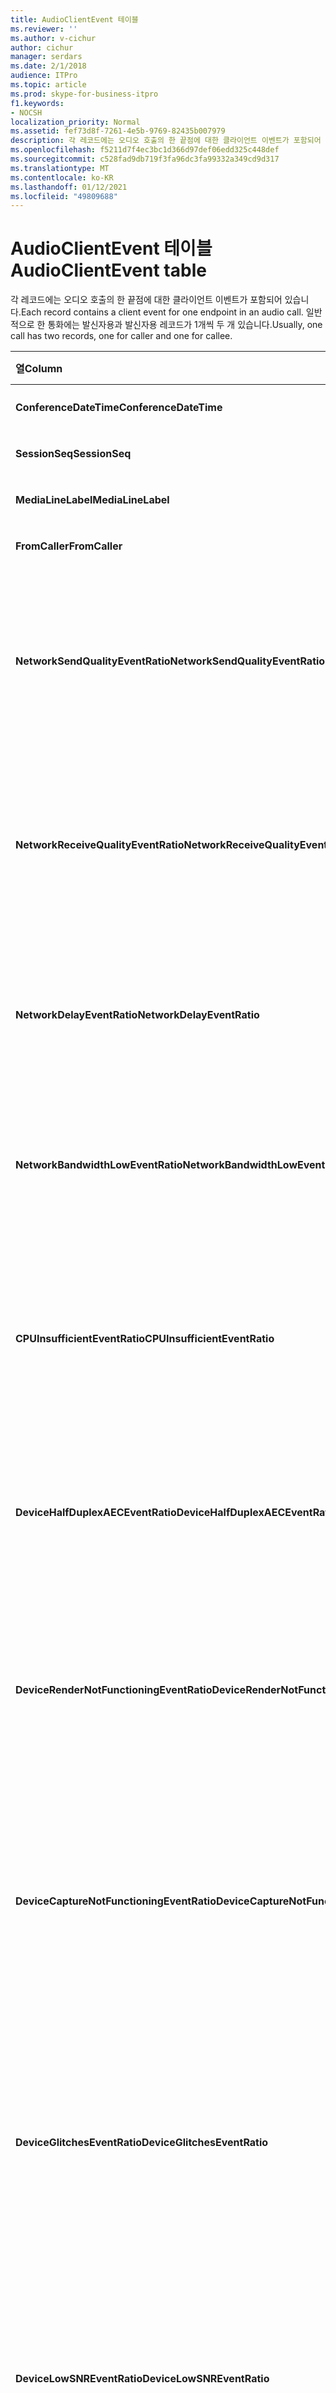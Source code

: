 ```yaml
---
title: AudioClientEvent 테이블
ms.reviewer: ''
ms.author: v-cichur
author: cichur
manager: serdars
ms.date: 2/1/2018
audience: ITPro
ms.topic: article
ms.prod: skype-for-business-itpro
f1.keywords:
- NOCSH
localization_priority: Normal
ms.assetid: fef73d8f-7261-4e5b-9769-82435b007979
description: 각 레코드에는 오디오 호출의 한 끝점에 대한 클라이언트 이벤트가 포함되어 있습니다. 일반적으로 한 통화에는 발신자용과 발신자용 레코드가 1개씩 두 개 있습니다.
ms.openlocfilehash: f5211d7f4ec3bc1d366d97def06edd325c448def
ms.sourcegitcommit: c528fad9db719f3fa96dc3fa99332a349cd9d317
ms.translationtype: MT
ms.contentlocale: ko-KR
ms.lasthandoff: 01/12/2021
ms.locfileid: "49809688"
---
```

# <a name="audioclientevent-table"></a><span data-ttu-id="52cf4-104">AudioClientEvent 테이블</span><span class="sxs-lookup"><span data-stu-id="52cf4-104">AudioClientEvent table</span></span>
 
<span data-ttu-id="52cf4-105">각 레코드에는 오디오 호출의 한 끝점에 대한 클라이언트 이벤트가 포함되어 있습니다.</span><span class="sxs-lookup"><span data-stu-id="52cf4-105">Each record contains a client event for one endpoint in an audio call.</span></span> <span data-ttu-id="52cf4-106">일반적으로 한 통화에는 발신자용과 발신자용 레코드가 1개씩 두 개 있습니다.</span><span class="sxs-lookup"><span data-stu-id="52cf4-106">Usually, one call has two records, one for caller and one for callee.</span></span>
  
|<span data-ttu-id="52cf4-107">**열**</span><span class="sxs-lookup"><span data-stu-id="52cf4-107">**Column**</span></span>|<span data-ttu-id="52cf4-108">**데이터 형식**</span><span class="sxs-lookup"><span data-stu-id="52cf4-108">**Data Type**</span></span>|<span data-ttu-id="52cf4-109">**키/인덱스**</span><span class="sxs-lookup"><span data-stu-id="52cf4-109">**Key/Index**</span></span>|<span data-ttu-id="52cf4-110">**세부 정보**</span><span class="sxs-lookup"><span data-stu-id="52cf4-110">**Details**</span></span>|
|:-----|:-----|:-----|:-----|
|<span data-ttu-id="52cf4-111">**ConferenceDateTime**</span><span class="sxs-lookup"><span data-stu-id="52cf4-111">**ConferenceDateTime**</span></span> <br/> |<span data-ttu-id="52cf4-112">datetime</span><span class="sxs-lookup"><span data-stu-id="52cf4-112">datetime</span></span>  <br/> |<span data-ttu-id="52cf4-113">Primary</span><span class="sxs-lookup"><span data-stu-id="52cf4-113">Primary</span></span>  <br/> |<span data-ttu-id="52cf4-114">[MediaLine 테이블에서 참조됩니다.](medialine-0.md)</span><span class="sxs-lookup"><span data-stu-id="52cf4-114">Referenced from the [MediaLine table](medialine-0.md).</span></span>  <br/> |
|<span data-ttu-id="52cf4-115">**SessionSeq**</span><span class="sxs-lookup"><span data-stu-id="52cf4-115">**SessionSeq**</span></span> <br/> |<span data-ttu-id="52cf4-116">int</span><span class="sxs-lookup"><span data-stu-id="52cf4-116">int</span></span>  <br/> |<span data-ttu-id="52cf4-117">Primary</span><span class="sxs-lookup"><span data-stu-id="52cf4-117">Primary</span></span>  <br/> |<span data-ttu-id="52cf4-118">[MediaLine 테이블에서 참조됩니다.](medialine-0.md)</span><span class="sxs-lookup"><span data-stu-id="52cf4-118">Referenced from the [MediaLine table](medialine-0.md).</span></span>  <br/> |
|<span data-ttu-id="52cf4-119">**MediaLineLabel**</span><span class="sxs-lookup"><span data-stu-id="52cf4-119">**MediaLineLabel**</span></span> <br/> |<span data-ttu-id="52cf4-120">tinyint</span><span class="sxs-lookup"><span data-stu-id="52cf4-120">tinyint</span></span>  <br/> |<span data-ttu-id="52cf4-121">Primary</span><span class="sxs-lookup"><span data-stu-id="52cf4-121">Primary</span></span>  <br/> |<span data-ttu-id="52cf4-122">[MediaLine 테이블에서 참조됩니다.](medialine-0.md)</span><span class="sxs-lookup"><span data-stu-id="52cf4-122">Referenced from the [MediaLine table](medialine-0.md).</span></span>  <br/> |
|<span data-ttu-id="52cf4-123">**FromCaller**</span><span class="sxs-lookup"><span data-stu-id="52cf4-123">**FromCaller**</span></span> <br/> |<span data-ttu-id="52cf4-124">bit</span><span class="sxs-lookup"><span data-stu-id="52cf4-124">bit</span></span>  <br/> |<span data-ttu-id="52cf4-125">Primary</span><span class="sxs-lookup"><span data-stu-id="52cf4-125">Primary</span></span>  <br/> |<span data-ttu-id="52cf4-126">0: 발신자 데이터</span><span class="sxs-lookup"><span data-stu-id="52cf4-126">0: Callee's data</span></span>  <br/> <span data-ttu-id="52cf4-127">1: 발신자 데이터</span><span class="sxs-lookup"><span data-stu-id="52cf4-127">1: Caller's data</span></span>  <br/> |
|<span data-ttu-id="52cf4-128">**NetworkSendQualityEventRatio**</span><span class="sxs-lookup"><span data-stu-id="52cf4-128">**NetworkSendQualityEventRatio**</span></span> <br/> |<span data-ttu-id="52cf4-129">decimal(5,2)</span><span class="sxs-lookup"><span data-stu-id="52cf4-129">decimal(5,2)</span></span>  <br/> | <br/> |<span data-ttu-id="52cf4-130">NetworkSendQuality 이벤트가 '나쁜' 상태로 발생된 세션의 백분율입니다.</span><span class="sxs-lookup"><span data-stu-id="52cf4-130">Percentage of session the NetworkSendQuality event was fired for 'Bad' state.</span></span>  <br/> <span data-ttu-id="52cf4-131">지터나 패킷 손실 측면에서 네트워크 품질은 심각하며 전송되는 오디오 품질에 영향을 미치게 됩니다.</span><span class="sxs-lookup"><span data-stu-id="52cf4-131">Network quality in terms of jitter or packet loss is severe and impacting the quality of audio being sent.</span></span>  <br/> |
|<span data-ttu-id="52cf4-132">**NetworkReceiveQualityEventRatio**</span><span class="sxs-lookup"><span data-stu-id="52cf4-132">**NetworkReceiveQualityEventRatio**</span></span> <br/> |<span data-ttu-id="52cf4-133">decimal(5,2)</span><span class="sxs-lookup"><span data-stu-id="52cf4-133">decimal(5,2)</span></span>  <br/> | <br/> |<span data-ttu-id="52cf4-134">ReceiveSendQuality 이벤트가 '나쁜' 상태로 발생된 세션의 백분율입니다.</span><span class="sxs-lookup"><span data-stu-id="52cf4-134">Percentage of session the ReceiveSendQuality event was fired for 'Bad' state.</span></span>  <br/> <span data-ttu-id="52cf4-135">지터나 패킷 손실 측면에서 네트워크 품질은 심각하며 수신되는 오디오 품질에 영향을 미치게 됩니다.</span><span class="sxs-lookup"><span data-stu-id="52cf4-135">Network quality in terms of jitter or packet loss is severe and impacting the quality of audio being received.</span></span>  <br/> |
|<span data-ttu-id="52cf4-136">**NetworkDelayEventRatio**</span><span class="sxs-lookup"><span data-stu-id="52cf4-136">**NetworkDelayEventRatio**</span></span> <br/> |<span data-ttu-id="52cf4-137">decimal(5,2)</span><span class="sxs-lookup"><span data-stu-id="52cf4-137">decimal(5,2)</span></span>  <br/> | <br/> |<span data-ttu-id="52cf4-138">Delay 이벤트가 '나쁜' 상태로 발생된 세션의 백분율입니다.</span><span class="sxs-lookup"><span data-stu-id="52cf4-138">Percentage of session the Delay event was fired for 'Bad' state.</span></span> <span data-ttu-id="52cf4-139">네트워크 대기 시간이 심각하며 대화형 통신을 방지하여 환경에 영향을 미치기</span><span class="sxs-lookup"><span data-stu-id="52cf4-139">Network latency is severe and impacting the experience by preventing interactive communication</span></span>  <br/> |
|<span data-ttu-id="52cf4-140">**NetworkBandwidthLowEventRatio**</span><span class="sxs-lookup"><span data-stu-id="52cf4-140">**NetworkBandwidthLowEventRatio**</span></span> <br/> |<span data-ttu-id="52cf4-141">decimal(5,2)</span><span class="sxs-lookup"><span data-stu-id="52cf4-141">decimal(5,2)</span></span>  <br/> | <br/> |<span data-ttu-id="52cf4-142">LowBandwidth 이벤트가 '나쁜' 상태로 발생된 세션의 백분율입니다.</span><span class="sxs-lookup"><span data-stu-id="52cf4-142">Percentage of session the LowBandwidth event was fired for 'Bad' state.</span></span> <span data-ttu-id="52cf4-143">사용 가능한 대역폭이 허용되는 음성 환경으로 충분하지 않습니다.</span><span class="sxs-lookup"><span data-stu-id="52cf4-143">The available bandwidth is insufficient for an acceptable voice experience.</span></span>  <br/> |
|<span data-ttu-id="52cf4-144">**CPUInsufficientEventRatio**</span><span class="sxs-lookup"><span data-stu-id="52cf4-144">**CPUInsufficientEventRatio**</span></span> <br/> |<span data-ttu-id="52cf4-145">decimal(5,2)</span><span class="sxs-lookup"><span data-stu-id="52cf4-145">decimal(5,2)</span></span>  <br/> | <br/> |<span data-ttu-id="52cf4-146">부족한 CPU 이벤트가 '나쁜' 상태로 발생된 세션의 백분율입니다.</span><span class="sxs-lookup"><span data-stu-id="52cf4-146">Percentage of session the insufficient CPU event was fired for 'Bad' state.</span></span> <span data-ttu-id="52cf4-147">현재 사용 중인 모달 및 응용 프로그램으로 처리하기 위한 CPU 주기가 부족합니다.</span><span class="sxs-lookup"><span data-stu-id="52cf4-147">There are insufficient CPU cycles for processing with the current modalities and applications in use.</span></span> <span data-ttu-id="52cf4-148">이로 인해 오디오 채널이 왜곡됩니다.</span><span class="sxs-lookup"><span data-stu-id="52cf4-148">This causes distortions with the audio channel.</span></span>  <br/> |
|<span data-ttu-id="52cf4-149">**DeviceHalfDuplexAECEventRatio**</span><span class="sxs-lookup"><span data-stu-id="52cf4-149">**DeviceHalfDuplexAECEventRatio**</span></span> <br/> |<span data-ttu-id="52cf4-150">decimal(5,2)</span><span class="sxs-lookup"><span data-stu-id="52cf4-150">decimal(5,2)</span></span>  <br/> | <br/> |<span data-ttu-id="52cf4-151">DeviceHalfDuplexAEC 이벤트가 '나쁜' 상태로 발생된 세션의 백분율입니다.</span><span class="sxs-lookup"><span data-stu-id="52cf4-151">Percentage of session the DeviceHalfDuplexAEC event was fired for 'Bad' state.</span></span> <span data-ttu-id="52cf4-152">에코를 방지하기 위해 시스템에 반이이플렉스가 입력됩니다.</span><span class="sxs-lookup"><span data-stu-id="52cf4-152">In order to prevent echo, the system has enter half duplex.</span></span>  <br/> |
|<span data-ttu-id="52cf4-153">**DeviceRenderNotFunctioningEventRatio**</span><span class="sxs-lookup"><span data-stu-id="52cf4-153">**DeviceRenderNotFunctioningEventRatio**</span></span> <br/> |<span data-ttu-id="52cf4-154">decimal(5,2)</span><span class="sxs-lookup"><span data-stu-id="52cf4-154">decimal(5,2)</span></span>  <br/> | <br/> |<span data-ttu-id="52cf4-155">DeviceRenderNotFunctioning 이벤트가 '나쁜' 상태로 발생된 세션의 백분율입니다.</span><span class="sxs-lookup"><span data-stu-id="52cf4-155">Percentage of session the DeviceRenderNotFunctioning event was fired for 'Bad' state.</span></span> <span data-ttu-id="52cf4-156">현재 세션에 사용 중인 렌더링 장치가 제대로 작동하지 않습니다.</span><span class="sxs-lookup"><span data-stu-id="52cf4-156">The render device currently being used for the session is not functioning correctly.</span></span> <span data-ttu-id="52cf4-157">이로 인해 단방형 오디오 문제가 발생할 수 있습니다.</span><span class="sxs-lookup"><span data-stu-id="52cf4-157">This can cause one-way audio issues.</span></span>  <br/> |
|<span data-ttu-id="52cf4-158">**DeviceCaptureNotFunctioningEventRatio**</span><span class="sxs-lookup"><span data-stu-id="52cf4-158">**DeviceCaptureNotFunctioningEventRatio**</span></span> <br/> |<span data-ttu-id="52cf4-159">decimal(5,2)</span><span class="sxs-lookup"><span data-stu-id="52cf4-159">decimal(5,2)</span></span>  <br/> | <br/> |<span data-ttu-id="52cf4-160">DeviceCaptureNotFunctioning 이벤트가 '나쁜' 상태로 발생한 세션의 백분율입니다.</span><span class="sxs-lookup"><span data-stu-id="52cf4-160">Percentage of session the DeviceCaptureNotFunctioning event was fired for 'Bad' state.</span></span> <span data-ttu-id="52cf4-161">현재 세션에 사용 중인 캡처 장치가 제대로 작동하지 않습니다.</span><span class="sxs-lookup"><span data-stu-id="52cf4-161">The capture device currently being used for the session is not functioning correctly.</span></span> <span data-ttu-id="52cf4-162">이로 인해 단방형 오디오 문제가 발생할 수 있습니다.</span><span class="sxs-lookup"><span data-stu-id="52cf4-162">This can cause one-way audio issues.</span></span>  <br/> |
|<span data-ttu-id="52cf4-163">**DeviceGlitchesEventRatio**</span><span class="sxs-lookup"><span data-stu-id="52cf4-163">**DeviceGlitchesEventRatio**</span></span> <br/> |<span data-ttu-id="52cf4-164">decimal(5,2)</span><span class="sxs-lookup"><span data-stu-id="52cf4-164">decimal(5,2)</span></span>  <br/> | <br/> |<span data-ttu-id="52cf4-165">DeviceGlitches 이벤트가 '나쁜' 상태로 발생된 세션의 백분율입니다.</span><span class="sxs-lookup"><span data-stu-id="52cf4-165">Percentage of session the DeviceGlitches event was fired for 'Bad' state.</span></span> <span data-ttu-id="52cf4-166">오디오 렌더링 시 심각한 문제로 인해 왜곡이 발생할 수 있습니다.</span><span class="sxs-lookup"><span data-stu-id="52cf4-166">There are severe glitches in the rendering of audio which is causing distortions.</span></span> <span data-ttu-id="52cf4-167">이러한 문제의 원인은 드라이버 문제, 지연된 프로시저 호출(DPC) 스와일드(drivers) 및 높은 CPU 사용량으로 인해 발생할 수 있습니다.</span><span class="sxs-lookup"><span data-stu-id="52cf4-167">These glitches can be caused by driver issues, deferred procedure calls (DPC) storm (drivers), and high CPU usage.</span></span>  <br/> |
|<span data-ttu-id="52cf4-168">**DeviceLowSNREventRatio**</span><span class="sxs-lookup"><span data-stu-id="52cf4-168">**DeviceLowSNREventRatio**</span></span> <br/> |<span data-ttu-id="52cf4-169">decimal(5,2)</span><span class="sxs-lookup"><span data-stu-id="52cf4-169">decimal(5,2)</span></span>  <br/> | <br/> |<span data-ttu-id="52cf4-170">DeviceLowSNR 이벤트가 '나쁜' 상태로 발생된 세션의 백분율입니다.</span><span class="sxs-lookup"><span data-stu-id="52cf4-170">Percentage of session the DeviceLowSNR event was fired for 'Bad' state.</span></span> <span data-ttu-id="52cf4-171">캡처 품질이 매우 불량하거나, 사용자가 마이크에서 너무 멀리 떨어져서 말하고 있습니다.</span><span class="sxs-lookup"><span data-stu-id="52cf4-171">The capture quality is very poor, either very noisy or user is talking too far away from the microphone.</span></span> <span data-ttu-id="52cf4-172">이로 인해 왜곡이 발생할 수 있습니다.</span><span class="sxs-lookup"><span data-stu-id="52cf4-172">This will cause distortions.</span></span>  <br/> |
|<span data-ttu-id="52cf4-173">**DeviceLowSpeechLevelEventRatio**</span><span class="sxs-lookup"><span data-stu-id="52cf4-173">**DeviceLowSpeechLevelEventRatio**</span></span> <br/> |<span data-ttu-id="52cf4-174">decimal(5,2)</span><span class="sxs-lookup"><span data-stu-id="52cf4-174">decimal(5,2)</span></span>  <br/> | <br/> |<span data-ttu-id="52cf4-175">DeviceLowSpeechLevel 이벤트가 '나쁜' 상태로 발생한 세션의 백분율입니다.</span><span class="sxs-lookup"><span data-stu-id="52cf4-175">Percentage of session the DeviceLowSpeechLevel event was fired for 'Bad' state.</span></span> <span data-ttu-id="52cf4-176">사용자의 음성 수준이 너무 낮고 시스템에서 이를 더 이상 늘일 수 없습니다.</span><span class="sxs-lookup"><span data-stu-id="52cf4-176">User's speech level is too low and the system cannot increase it any further.</span></span> <span data-ttu-id="52cf4-177">이로 인해 왜곡이 발생하거나 단방형 오디오로 인식될 수 있습니다.</span><span class="sxs-lookup"><span data-stu-id="52cf4-177">This can either cause distortions or perceived as one-way audio.</span></span>  <br/> |
|<span data-ttu-id="52cf4-178">**DeviceClippingEventRatio**</span><span class="sxs-lookup"><span data-stu-id="52cf4-178">**DeviceClippingEventRatio**</span></span> <br/> |<span data-ttu-id="52cf4-179">Decimal(5,2)</span><span class="sxs-lookup"><span data-stu-id="52cf4-179">Decimal(5,2)</span></span>  <br/> | <br/> |<span data-ttu-id="52cf4-180">DeviceClipping 이벤트가 '나쁜' 상태로 발생한 세션의 백분율입니다.</span><span class="sxs-lookup"><span data-stu-id="52cf4-180">Percentage of session the DeviceClipping event was fired for 'Bad' state.</span></span>  <br/> <span data-ttu-id="52cf4-181">주변 음성이 마이크를 잘라내면 클리핑으로 인한 왜곡이 끝날 수 있습니다.</span><span class="sxs-lookup"><span data-stu-id="52cf4-181">When near-end speech clips the microphone, far-end hears distortion due to clipping.</span></span> <span data-ttu-id="52cf4-182">주변 마이크 클리핑을 방지하는 것이 중요합니다.</span><span class="sxs-lookup"><span data-stu-id="52cf4-182">It is important to avoid near-end microphone clipping.</span></span>  <br/> |
|<span data-ttu-id="52cf4-183">**DeviceEchoEventRatio**</span><span class="sxs-lookup"><span data-stu-id="52cf4-183">**DeviceEchoEventRatio**</span></span> <br/> |<span data-ttu-id="52cf4-184">decimal(5,2)</span><span class="sxs-lookup"><span data-stu-id="52cf4-184">decimal(5,2)</span></span>  <br/> | <br/> |<span data-ttu-id="52cf4-185">DeviceEchoEvent 이벤트가 '나쁜' 상태로 발생된 세션의 백분율입니다.</span><span class="sxs-lookup"><span data-stu-id="52cf4-185">Percentage of session the DeviceEchoEvent event was fired for 'Bad' state.</span></span> <span data-ttu-id="52cf4-186">장치 또는 설정으로 인해 시스템이 보완할 수 없는 에코가 발생하고 있습니다.</span><span class="sxs-lookup"><span data-stu-id="52cf4-186">Device or setup is causing echo beyond the ability of the system to compensate.</span></span>  <br/> |
|<span data-ttu-id="52cf4-187">**DeviceNearEndToEchoRatioEventRatio**</span><span class="sxs-lookup"><span data-stu-id="52cf4-187">**DeviceNearEndToEchoRatioEventRatio**</span></span> <br/> |<span data-ttu-id="52cf4-188">decimal(5,2)</span><span class="sxs-lookup"><span data-stu-id="52cf4-188">decimal(5,2)</span></span>  <br/> | <br/> |<span data-ttu-id="52cf4-189">DeviceNearEndToEchoRatio 이벤트가 '나쁜' 상태로 발생된 세션의 백분율입니다.</span><span class="sxs-lookup"><span data-stu-id="52cf4-189">Percentage of session the DeviceNearEndToEchoRatio event was fired for 'Bad' state.</span></span> <span data-ttu-id="52cf4-190">사용자의 음성은 캡처되는 에코에 비해 너무 낮아서 사용자 환경을 방해하는 것이 얼마나 쉬운지 제한하기 때문에 사용자 환경에 영향을 미치게 됩니다.</span><span class="sxs-lookup"><span data-stu-id="52cf4-190">The user's speech is too low compared to the echo being captured which impacts the users experience because it limits how easy it is to interrupt a user.</span></span> <span data-ttu-id="52cf4-191">스피커 볼륨을 줄이고 마이크를 발신자에 가깝게 움직입니다.</span><span class="sxs-lookup"><span data-stu-id="52cf4-191">Reduce speaker volume, move the microphone closer to the talker.</span></span>  <br/> |
|<span data-ttu-id="52cf4-192">**DeviceMultipleEndpointsEventCount**</span><span class="sxs-lookup"><span data-stu-id="52cf4-192">**DeviceMultipleEndpointsEventCount**</span></span> <br/> |<span data-ttu-id="52cf4-193">int</span><span class="sxs-lookup"><span data-stu-id="52cf4-193">int</span></span>  <br/> ||<span data-ttu-id="52cf4-194">세션 중 DeviceMultipleEndpoints 이벤트가 '나쁜' 상태로 발생된 횟수입니다.</span><span class="sxs-lookup"><span data-stu-id="52cf4-194">Number of times during session the DeviceMultipleEndpoints event was fired for 'Bad' state.</span></span> <span data-ttu-id="52cf4-195">동일한 세션에서 여러 오디오 끝점이 검색되고 시스템이 렌더링 볼륨을 줄여 보완했습니다.</span><span class="sxs-lookup"><span data-stu-id="52cf4-195">Multiple audio endpoints in the same session detected and the system has compensated by reducing render volume.</span></span>  <br/> |
|<span data-ttu-id="52cf4-196">**DeviceHowlingEventCount**</span><span class="sxs-lookup"><span data-stu-id="52cf4-196">**DeviceHowlingEventCount**</span></span> <br/> |<span data-ttu-id="52cf4-197">int</span><span class="sxs-lookup"><span data-stu-id="52cf4-197">int</span></span>  <br/> | <br/> |<span data-ttu-id="52cf4-198">세션 중 DeviceHowlingEvent 이벤트가 '나쁜' 상태로 발생된 횟수입니다.</span><span class="sxs-lookup"><span data-stu-id="52cf4-198">Number of times during session the DeviceHowlingEvent event was fired for 'Bad' state.</span></span> <span data-ttu-id="52cf4-199">오디오 피드백 루프가 검색되었습니다(여러 끝점이 오디오 경로를 공유하여 발생).</span><span class="sxs-lookup"><span data-stu-id="52cf4-199">Audio feedback loop detected (caused by multiple endpoints sharing audio path).</span></span>  <br/> |
|<span data-ttu-id="52cf4-200">**DeviceRenderZeroVolumeEventRatio**</span><span class="sxs-lookup"><span data-stu-id="52cf4-200">**DeviceRenderZeroVolumeEventRatio**</span></span> <br/> |<span data-ttu-id="52cf4-201">decimal(5,2)</span><span class="sxs-lookup"><span data-stu-id="52cf4-201">decimal(5,2)</span></span>  <br/> ||<span data-ttu-id="52cf4-202">DeviceRenderZeroVolume 이벤트가 "불량" 상태인 세션의 비율입니다.</span><span class="sxs-lookup"><span data-stu-id="52cf4-202">Percentage of session the DeviceRenderZeroVolume event was fired for being in the "Bad' state.</span></span> <span data-ttu-id="52cf4-203">렌더링 장치가 볼륨 0으로 설정되어 있습니다.</span><span class="sxs-lookup"><span data-stu-id="52cf4-203">The render device was set to zero volume.</span></span>  <br/> <span data-ttu-id="52cf4-204">이 열은 Microsoft Lync Server 2013에서 도입된 것입니다.</span><span class="sxs-lookup"><span data-stu-id="52cf4-204">This column was introduced in Microsoft Lync Server 2013.</span></span>  <br/> |
|<span data-ttu-id="52cf4-205">**DeviceRenderMuteEventRatio**</span><span class="sxs-lookup"><span data-stu-id="52cf4-205">**DeviceRenderMuteEventRatio**</span></span> <br/> |<span data-ttu-id="52cf4-206">decimal(5,2)</span><span class="sxs-lookup"><span data-stu-id="52cf4-206">decimal(5,2)</span></span>  <br/> ||<span data-ttu-id="52cf4-207">DeviceRenderMute 이벤트가 "불량" 상태인 세션의 비율입니다.</span><span class="sxs-lookup"><span data-stu-id="52cf4-207">Percentage of session the DeviceRenderMute event was fired for being in the "Bad' state.</span></span> <span data-ttu-id="52cf4-208">렌더링 장치가 음소거된 경우</span><span class="sxs-lookup"><span data-stu-id="52cf4-208">The render device was muted.</span></span>  <br/> <span data-ttu-id="52cf4-209">이 열은 Microsoft Lync Server 2013에서 도입된 것입니다.</span><span class="sxs-lookup"><span data-stu-id="52cf4-209">This column was introduced in Microsoft Lync Server 2013.</span></span>  <br/> |
   


